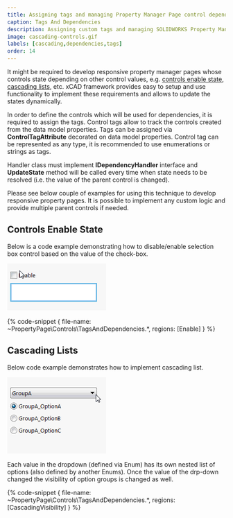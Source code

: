 ```yaml
---
title: Assigning tags and managing Property Manager Page control dependencies
caption: Tags And Dependencies
description: Assigning custom tags and managing SOLIDWORKS Property Manager Page control dependencies (visibility, enable state, etc.) using xCAD framework
image: cascading-controls.gif
labels: [cascading,dependencies,tags]
order: 14
---
```

It might be required to develop responsive property manager pages whose controls state depending on other control values, e.g. [controls enable state](#controls-enable-state), [cascading lists](#cascading-lists), etc. xCAD framework provides easy to setup and use functionality to implement these requirements and allows to update the states dynamically.

In order to define the controls which will be used for dependencies, it is required to assign the tags. Control tags allow to track the controls created from the data model properties. Tags can be assigned via **ControlTagAttribute** decorated on data model properties. Control tag can be represented as any type, it is recommended to use enumerations or strings as tags.

Handler class must implement **IDependencyHandler** interface and **UpdateState** method will be called every time when state needs to be resolved (i.e. the value of the parent control is changed).

Please see below couple of examples for using this technique to develop responsive property pages. It is possible to implement any custom logic and provide multiple parent controls if needed.

## Controls Enable State

Below is a code example demonstrating how to disable/enable selection box control based on the value of the check-box.

![Changing the control enable state based on the check box](enable-control.gif)

{% code-snippet { file-name: ~PropertyPage\Controls\TagsAndDependencies.*, regions: [Enable] } %}

## Cascading Lists

Below code example demonstrates how to implement cascading list.

![Cascading controls visibility in Property Manager Page](cascading-controls.gif)

Each value in the dropdown (defined via Enum) has its own nested list of options (also defined by another Enums). Once the value of the drp-down changed the visibility of option groups is changed as well.

{% code-snippet { file-name: ~PropertyPage\Controls\TagsAndDependencies.*, regions: [CascadingVisibility] } %}
